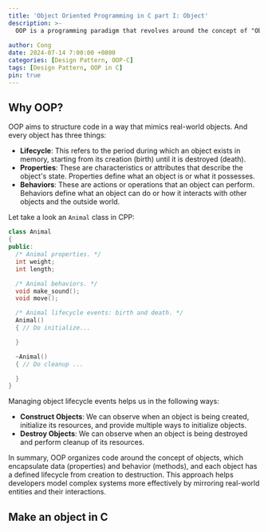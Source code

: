```yaml
---
title: 'Object Oriented Programming in C part I: Object'
description: >-
  OOP is a programming paradigm that revolves around the concept of "Object". Even though C doesn't support OOP features, we can still achieve the OOP benefits by using it as a coding pattern.
  
author: Cong
date: 2024-07-14 7:00:00 +0800
categories: [Design Pattern, OOP-C]
tags: [Design Pattern, OOP in C]
pin: true
---
```


## Why OOP?

OOP aims to structure code in a way that mimics real-world objects. And every object has three things:

- **Lifecycle**: This refers to the period during which an object exists in memory, starting from its creation (birth) until it is destroyed (death).
- **Properties**: These are characteristics or attributes that describe the object's state. Properties define what an object is or what it possesses.
- **Behaviors**: These are actions or operations that an object can perform. Behaviors define what an object can do or how it interacts with other objects and the outside world.

Let take a look an `Animal` class in CPP:

```cpp
class Animal
{
public:
  /* Animal properties. */
  int weight;
  int length;

  /* Animal behaviors. */
  void make_sound();
  void move();

  /* Animal lifecycle events: birth and death. */
  Animal()
  { // Do initialize...

  }

  ~Animal()
  { // Do cleanup ...

  }
}
```

Managing object lifecycle events helps us in the following ways:

- **Construct Objects**: We can observe when an object is being created, initialize its resources, and provide multiple ways to initialize objects.
- **Destroy Objects**: We can observe when an object is being destroyed and perform cleanup of its resources.

In summary, OOP organizes code around the concept of objects, which encapsulate data (properties) and behavior (methods), and each object has a defined lifecycle from creation to destruction. This approach helps developers model complex systems more effectively by mirroring real-world entities and their interactions.

## Make an object in C

